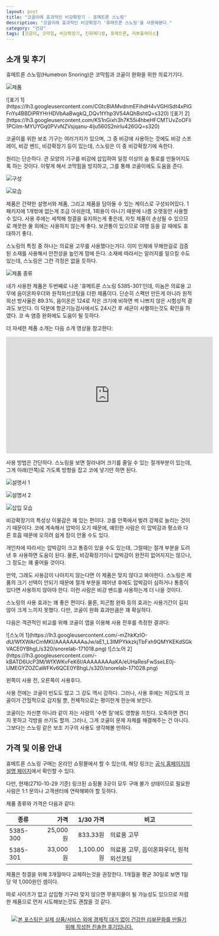 ```yaml
---
layout: post
title: "코골이에 효과적인 비강확장기 - 휴메트론 스노링"
description: "코골이에 효과적인 비강확장기 '휴메트론 스노링'을 사용해봤다."
category: "건강"
tags: [코골이, 코막힘, 비강확장기, 진화메디칼, 휴메트론, 리뷰플레이스]
---
```


## 소개 및 후기

휴메트론 스노링(Humetron Snoring)은 코막힘과 코골이 완화을 위한 의료기기다.

![제품](https://lh3.googleusercontent.com/DM6ChD1bX9gA-rndHJE-F5zjmQKO2iaVJehOMIm6Hyp9-7t5B6uoCD4uO0PSA6U8d9P6WKY8KcDYhw=s560)

<p class="center" markdown="1">
![표기 1](https://lh3.googleusercontent.com/CGtcBlAMvdnmEFihdH4vVGHiSdt4xPiGFnYs4BBDiPRYHrHDVbAaBwgkQ_DQv1tYhp3V54AQhBshtQ=s320)
![표기 2](https://lh3.googleusercontent.com/KS1nGixh3h7K55i4hbeHFCMTUvZoOFIi1PCilm-MYUYGq0PVvNZVsjqanu-4lju560S2nirlu426GQ=s320)
</p>

코골이를 위한 보조 기구는 여러가지가 있으며,
그 중 비강에 사용하는 것에도 비강 스프레이, 비강 밴드, 비강확장기 등이 있는데,
스노링은 이 중 비강확장기에 속한다.

원리는 단순하다.
관 모양의 기구를 비강에 삽입하여 일정 이상의 숨 퉁로를 만들어지도록 하는 것이다.
이렇게 해서 코막힘을 방지하고, 그를 통해 코골이에도 도움을 준다.

![구성](https://lh3.googleusercontent.com/t57lVx9P_nzrz9rrRzz9rppaoHHtjMtrxeFHCS08HL58-X3S_ByEtTG2RTodxxj2mewAKHHAojhQlw=s560)

![모습](https://lh3.googleusercontent.com/d1g9NbGhfFNbZTjwDTVRJPJTuOMHiTFR3RYKFj-kBT14dCotl9bL3twCjk2-04KV6VhPIrboSK83GQ=s560)

제품은 간략한 설명서와 제품, 그리고 제품을 담아둘 수 있는 케이스로 구성되어있다.
1 패키지에 1개밖에 없는게 조금 아쉬운데,
1회용이 아니기 때문에 나름 오랫동안 사용할 수 있다.
사용 후에는 세척해 청결을 유지하는게 좋은데,
자칫 제품이 손상될 수 있으므로 깨끗한 물 외에는 사용하지 않는게 좋다.
보관통이 있으므로 여행 등을 갈 때에도 휴대하기 좋다.

스노링의 특징 중 하나는 의료용 고무를 사용했다는거다.
이미 인체에 무해한걸로 검증된 소재를 사용해서 안전성을 높인게 맘에 든다.
소재에 따라서는 알러지를 일으킬 수도 있는데,
스노링은 그런 걱정은 없을 듯하다.

![제품 종류](https://lh3.googleusercontent.com/-ctq7NluwOdo/WfXZgZD8zfI/AAAAAAAAaKo/sOkFF-_-WyYTGF5Tzk1D-7UbnmALiFE7QCE0YBhgL/s0/humetron-snoring.jpg)

내가 사용한 제품은 두번째로 나온 '휴메트론 스노링 5385-301'인데,
이놈은 의료용 고무에 음이온파우더와 원적외선코팅을 더한 제품이다.
단순히 스펙만 만든게 아니라
원적외선 방사율은 89.3%, 음이온은 124로
작은 크기에 비하면 썩 나쁘지 않은 시험성적 결과도 보인다.
이 덕분에 항균기능검사에서도 24시간 후 세균이 사멸하는것도 확인을 하였다.
코 속 염증 완화에도 도움이 될 듯하다.

더 자세한 제품 소개는 다음 소개 영상을 참고한다:

<center><iframe width="560" height="315" src="https://www.youtube.com/embed/1dwkciUhPro?rel=0" frameborder="0" allowfullscreen></iframe></center>

사용 방법은 간단하다.
스노링을 보면 잘라내어 크기를 줄일 수 있는 절개부분이 있는데,
그게 아래(안쪽)로 가도록 방향을 잡고 코에 넣기만 하면 된다.

![설명서 1](https://lh3.googleusercontent.com/x1LYmFFGIp4TIKDbt3Z0Dm6r7oOPhdQjUjsaME-S37HXSYPf89bK5_bJUZpeNtInzFyQJ8TPMdurOw=s560)

![설명서 2](https://lh3.googleusercontent.com/65iho_WwfoNjqdu5sJK6bOy-8neQtMlBn5h07BqYvmIa4npW1F8KK8HTDok7l1Lcu-aX-DvFkpgXag=s560)

![삽입 모습](https://lh3.googleusercontent.com/QGSkmspKVsX0vyNGElqRNihAmT-UjeWOMi8kgwE3DNe4WWr_HJIUS9S9nhb-gXfP5Ho9V7-nVjYZMA=s320)

비강확장기의 특성상 이물감은 꽤 있는 편이다.
코를 안쪽에서 벌려 강제로 늘리는 것이기 때문이다.
코에 계속해서 압박이 오기 때문에,
예민한 사람은 이 압박감과 평소와 다른 호흡 때문에
오히려 쉽게 잠이 안올 수도 있다.

개인차에 따라서는 압박감이 크고 통증이 있을 수도 있는데,
그럴때는 절개 부분을 도려낸 후 사용하면 도움이 된다.
물론, 비강확장기이니 압박감이 완전히 없어지지는 않으나, 그 정도는 꽤 줄어들 것이다.

만약, 그래도 사용감이 나아지지 않는다면 이 제품은 맞지 않다고 봐야한다.
스노링은 제품의 크기 선택이 안되기 때문에
절개 부분을 떼어낸 후에도 압박감이 심하거나 통증이 있다면 사용하지 않아야 한다.
이런 사람은 비강 밴드를 사용하는게 더 나을 것이다.

스노링의 사용 효과는 꽤 좋은 편이다.
물론, 피곤함 완화 등의 효과는 사용기간이 길지 않아 크게 느끼지 못했다.
다만, 코골이 완화 효과만큼은 꽤 확실하다.

다음은 객관적인 비교를 위해 코골이 앱을 이용해 사용 전후를 측정한 결과다:

<p class="center" markdown="1">
![스노어 1](https://lh3.googleusercontent.com/-mZhkKzIO-dU/WfXWArCmMKI/AAAAAAAAaJw/aE1_L3lMPYkkzkjTbFxh9QMYKEKdSGkVACE0YBhgL/s320/snorelab-171018.png)
![스노어 2](https://lh3.googleusercontent.com/-kBATD6UcP3M/WfXWKvFeK6I/AAAAAAAAaKA/eUHaResFwSseLE0j-UMEGYZOZCaWFKv6QCE0YBhgL/s320/snorelab-171028.png)
</p>

왼쪽이 사용 전, 오른쪽이 사용후다.

사용 전에는 코골이 빈도도 많고 그 강도 역시 강하다.
그러나, 사용 후에는 저강도의 코골이가 간헐적으로 감지될 뿐,
전체적으로는 평이한게 한눈에 보인다.

코골이는 자신뿐 아니라 같이 자는 사람의 '수면 질'에도 영향을 끼친다.
오죽하면 견디지 못하고 각방을 쓰기도 할까.
그러나, 그게 코골이 문제 자체를 해결해주는 건 아니다.
그보다는 스노링 같은 보조 기구의 사용도 생각해볼 만하다.



## 가격 및 이용 안내

휴메트론 스노링 구매는 온라인 쇼핑몰에서 할 수 있는데,
해당 링크는 [공식 홈페이지의 설명 페이지](http://www.humetron.com/renew/product02-1-3.php)에서 확인할 수 있다.

다만, 현재(2710-10-29 기준) 링크된 쇼핑몰 3곳이 모두 구매 불가 상태이므로
필요한 사람은 1:1 문의나 고객센터에 연락해봐야 할 듯하다.

제품 종류와 가격은 다음과 같다:

종류     | 가격     | 1/30 가격  | 비고
---------|---------:|-----------:|--------
5385-300 | 25,000원 |   833.33원 | 의료용 고무
5385-301 | 33,000원 | 1,100.00원 | 의료용 고무, 음이온파우더, 원적외선코팅

제품은 청결을 위해 3개월마다 교체하는것을 권장한다.
1개월을 평균 30일로 보면 1일당 약 1,000원인 셈이다.

따로 사이즈가 없고 삽입형 기구라 맞지 않으면 무용지물이 될 가능성도 있으므로
저렴한 제품으로 먼저 시도해보는것도 괜찮을 것 같다.



<div style="text-align: center; padding: 1em;"><a href="http://reviewplace.co.kr/detail.php?number=10247" target="_blank"><img src="http://reviewplace.co.kr/blog_traffic.php?key=MTAyNDd8cmV6bm9h" border="0" alt="본 포스팅은 실제 상품/서비스 외에 경제적 대가 없이 건강한 리뷰문화를 만들기 위해 작성한 진솔한 후기입니다."></a></div>
